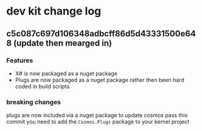 # dev kit change log

## c5c087c697d106348adbcff86d5d43331500e648 (update then mearged in)

### Features

* X# is now packaged as a nuget package
* Plugs are now packaged as a nuget package rather then been hard coded in build scripts

### breaking changes

plugs are now included via a nuget package to update cosmos pass this commit you need to add the ``Cosmos.Plugs`` package to your kernel project
